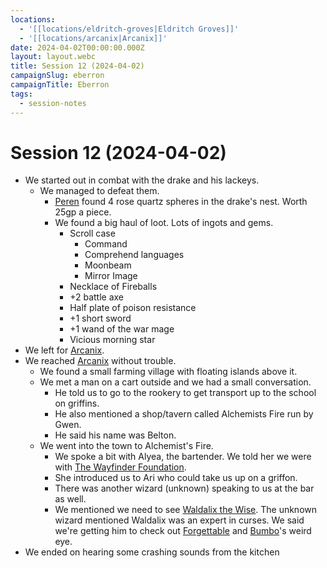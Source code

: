 ```yaml
---
locations:
  - '[[locations/eldritch-groves|Eldritch Groves]]'
  - '[[locations/arcanix|Arcanix]]'
date: 2024-04-02T00:00:00.000Z
layout: layout.webc
title: Session 12 (2024-04-02)
campaignSlug: eberron
campaignTitle: Eberron
tags:
  - session-notes
---
```

# Session 12 (2024-04-02)

- We started out in combat with the drake and his lackeys.
	- We managed to defeat them.
		- [Peren](pcs/peren-ngintaku.md) found 4 rose quartz spheres in the drake's nest. Worth 25gp a piece.
		- We found a big haul of loot. Lots of ingots and gems.
			- Scroll case
				- Command
				- Comprehend languages
				- Moonbeam
				- Mirror Image
			- Necklace of Fireballs
			- +2 battle axe
			- Half plate of poison resistance
			- +1 short sword
			- +1 wand of the war mage
			- Vicious morning star
- We left for [Arcanix](locations/arcanix.md).
- We reached [Arcanix](locations/arcanix.md) without trouble.
	- We found a small farming village with floating islands above it.
	- We met a man on a cart outside and we had a small conversation.
		- He told us to go to the rookery to get transport up to the school on griffins.
		- He also mentioned a shop/tavern called Alchemists Fire run by Gwen.
		- He said his name was Belton.
	- We went into the town to Alchemist's Fire.
		- We spoke a bit with Alyea, the bartender. We told her we were with [The Wayfinder Foundation](other/the-wayfinder-foundation.md).
		- She introduced us to Ari who could take us up on a griffon.
		- There was another wizard (unknown) speaking to us at the bar as well.
		- We mentioned we need to see [Waldalix the Wise](npcs/waldalix-the-wise.md). The unknown wizard mentioned Waldalix was an expert in curses. We said we're getting him to check out [Forgettable](pcs/forgettable.md) and [Bumbo](pcs/bumbo.md)'s weird eye.
- We ended on hearing some crashing sounds from the kitchen
